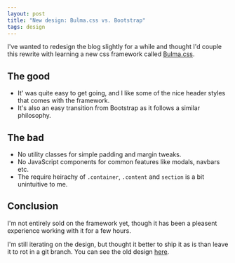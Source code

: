 ```yaml
---
layout: post
title: "New design: Bulma.css vs. Bootstrap"
tags: design
---
```


I've wanted to redesign the blog slightly for a while and thought I'd couple
this rewrite with learning a new css framework called
[Bulma.css](https://bulma.io).

## The good

* It' was quite easy to get going, and I like some of the nice header styles that comes with the framework.
* It's also an easy transition from Bootstrap as it follows a similar philosophy.

## The bad

* No utility classes for simple padding and margin tweaks.
* No JavaScript components for common features like modals, navbars etc.
* The require heirachy of `.container`, `.content` and `section` is a bit
    unintuitive to me.

## Conclusion

I'm not entirely sold on the framework yet, though it has been a pleasent
experience working with it for a few hours.

I'm still iterating on the design, but thought it better to ship it as is than
leave it to rot in a git branch. You can see the old design [here](https://web.archive.org/web/20180901062031/https://thejspr.com).
